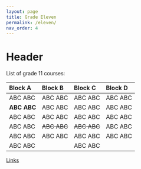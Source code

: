 ```yaml
---
layout: page
title: Grade Eleven
permalink: /eleven/
nav_order: 4
---
```


# Header

List of grade 11 courses:


| Block A      | Block B      | Block C      | Block D      |
|:-------------|:-------------|:-------------|:-------------|
| ABC ABC      | ABC ABC      | ABC ABC      | ABC ABC      |
| **ABC ABC**  | ABC ABC      | ABC ABC      | ABC ABC      |
| ABC ABC      | ABC ABC      | ABC ABC      | ABC ABC      |
| ABC ABC      | ~~ABC ABC~~  | ~~ABC ABC~~  | ABC ABC      |
| ABC ABC      | ABC ABC      | ABC ABC      | ABC ABC      |
| ABC ABC      |              | ABC ABC      |              |

[Links](https://google.ca/)
